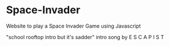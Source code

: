 # Space-Invader
Website to play a Space Invader Game using Javascript

"school rooftop intro but it's sadder" intro song by E S C A P I S T